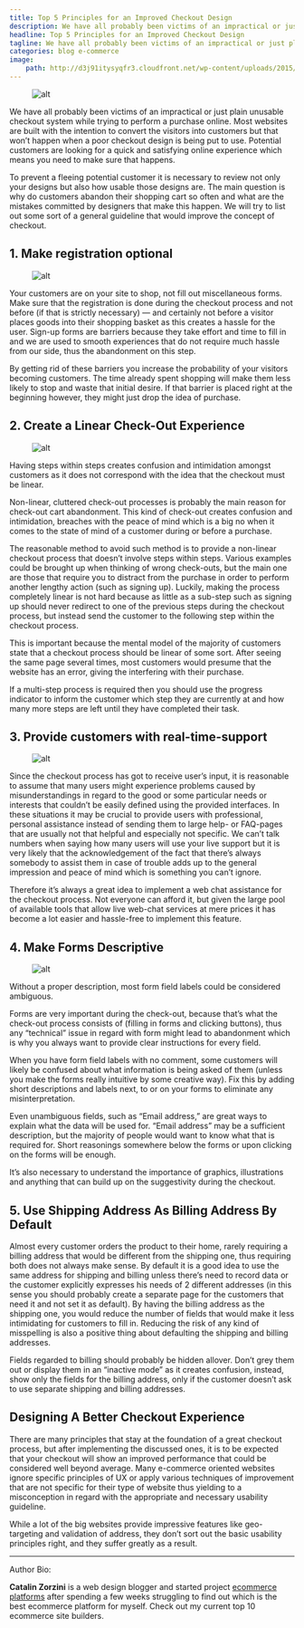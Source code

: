 ```yaml
---
title: Top 5 Principles for an Improved Checkout Design
description: We have all probably been victims of an impractical or just plain unusable checkout system while trying to perform a purchase online
headline: Top 5 Principles for an Improved Checkout Design
tagline: We have all probably been victims of an impractical or just plain unusable checkout system while trying to perform a purchase online
categories: blog e-commerce
image: 
    path: http://d3j91itysyqfr3.cloudfront.net/wp-content/uploads/2015/03/feature.jpg
---
```


<figure class="post-image post-image-center">
    <img src="http://d3j91itysyqfr3.cloudfront.net/wp-content/uploads/2015/03/feature.jpg" alt="alt">
</figure>

We have all probably been victims of an impractical or just plain unusable checkout system while trying to perform a purchase online. Most websites are built with the intention to convert the visitors into customers but that won’t happen when a poor checkout design is being put to use. Potential customers are looking for a quick and satisfying online experience which means you need to make sure that happens.

To prevent a fleeing potential customer it is necessary to review not only your designs but also how usable those designs are. The main question is why do customers abandon their shopping cart so often and what are the mistakes committed by designers that make this happen. We will try to list out some sort of a general guideline that would improve the concept of checkout.

## 1. Make registration optional

<figure class="post-image post-image-center">
    <img src="http://d3j91itysyqfr3.cloudfront.net/wp-content/uploads/2015/03/image4.jpg" alt="alt">
</figure>


Your customers are on your site to shop, not fill out miscellaneous forms. Make sure that the registration is done during the checkout process and not before (if that is strictly necessary) — and certainly not before a visitor places goods into their shopping basket as this creates a hassle for the user. Sign-up forms are barriers because they take effort and time to fill in and we are used to smooth experiences that do not require much hassle from our side, thus the abandonment on this step.

By getting rid of these barriers you increase the probability of your visitors becoming customers. The time already spent shopping will make them less likely to stop and waste that initial desire. If that barrier is placed right at the beginning however, they might just drop the idea of purchase.

## 2. Create a Linear Check-Out Experience

<figure class="post-image post-image-center">
    <img src="http://d3j91itysyqfr3.cloudfront.net/wp-content/uploads/2015/03/image2.jpg" alt="alt">
</figure>


Having steps within steps creates confusion and intimidation amongst customers as it does not correspond with the idea that the checkout must be linear.

Non-linear, cluttered check-out processes is probably the main reason for check-out cart abandonment. This kind of check-out creates confusion and intimidation, breaches with the peace of mind which is a big no when it comes to the state of mind of a customer during or before a purchase.

The reasonable method to avoid such method is to provide a non-linear checkout process that doesn’t involve steps within steps. Various examples could be brought up when thinking of wrong check-outs, but the main one are those that require you to distract from the purchase in order to perform another lengthy action (such as signing up). Luckily, making the process completely linear is not hard because as little as a sub-step such as signing up should never redirect to one of the previous steps during the checkout process, but instead send the customer to the following step within the checkout process.

This is important because the mental model of the majority of customers state that a checkout process should be linear of some sort. After seeing the same page several times, most customers would presume that the website has an error, giving the interfering with their purchase.

If a multi-step process is required then you should use the progress indicator to inform the customer which step they are currently at and how many more steps are left until they have completed their task.

## 3. Provide customers with real-time-support

<figure class="post-image post-image-center">
    <img src="http://d3j91itysyqfr3.cloudfront.net/wp-content/uploads/2015/03/image1.jpg" alt="alt">
</figure>

Since the checkout process has got to receive user’s input, it is reasonable to assume that many users might experience problems caused by misunderstandings in regard to the good or some particular needs or interests that couldn’t be easily defined using the provided interfaces. In these situations it may be crucial to provide users with professional, personal assistance instead of sending them to large help- or FAQ-pages that are usually not that helpful and especially not specific. We can’t talk numbers when saying how many users will use your live support but it is very likely that the acknowledgement of the fact that there’s always somebody to assist them in case of trouble adds up to the general impression and peace of mind which is something you can’t ignore.

Therefore it’s always a great idea to implement a web chat assistance for the checkout process. Not everyone can afford it, but given the large pool of available tools that allow live web-chat services at mere prices it has become a lot easier and hassle-free to implement this feature.

## 4. Make Forms Descriptive

<figure class="post-image post-image-center">
    <img src="http://d3j91itysyqfr3.cloudfront.net/wp-content/uploads/2015/03/image.jpg" alt="alt">
</figure>

Without a proper description, most form field labels could be considered ambiguous.

Forms are very important during the check-out, because that’s what the check-out process consists of (filling in forms and clicking buttons), thus any “technical” issue in regard with form might lead to abandonment which is why you always want to provide clear instructions for every field.

When you have form field labels with no comment, some customers will likely be confused about what information is being asked of them (unless you make the forms really intuitive by some creative way). Fix this by adding short descriptions and labels next, to or on your forms to eliminate any misinterpretation.

Even unambiguous fields, such as “Email address,” are great ways to explain what the data will be used for. “Email address” may be a sufficient description, but the majority of people would want to know what that is required for. Short reasonings somewhere below the forms or upon clicking on the forms will be enough.

It’s also necessary to understand the importance of graphics, illustrations and anything that can build up on the suggestivity during the checkout.

## 5. Use Shipping Address As Billing Address By Default

Almost every customer orders the product to their home, rarely requiring a billing address that would be different from the shipping one, thus requiring both does not always make sense. By default it is a good idea to use the same address for shipping and billing unless there’s need to record data or the customer explicitly expresses his needs of 2 different addresses (in this sense you should probably create a separate page for the customers that need it and not set it as default). By having the billing address as the shipping one, you would reduce the number of fields that would make it less intimidating for customers to fill in. Reducing the risk of any kind of misspelling is also a positive thing about defaulting the shipping and billing addresses.

Fields regarded to billing should probably be hidden allover. Don’t grey them out or display them in an “inactive mode” as it creates confusion, instead, show only the fields for the billing address, only if the customer doesn’t ask to use separate shipping and billing addresses.

## Designing A Better Checkout Experience

There are many principles that stay at the foundation of a great checkout process, but after implementing the discussed ones, it is to be expected that your checkout will show an improved performance that could be considered well beyond average. Many e-commerce oriented websites ignore specific principles of UX or apply various techniques of improvement that are not specific for their type of website thus yielding to a misconception in regard with the appropriate and necessary usability guideline.

While a lot of the big websites provide impressive features like geo-targeting and validation of address, they don’t sort out the basic usability principles right, and they suffer greatly as a result.

---

Author Bio:
	
**Catalin Zorzini** is a web design blogger and started project [ecommerce platforms](http://ecommerce-platforms.com)
after spending a few weeks struggling to find out which is the best ecommerce platform for myself. 
Check out my current top 10 ecommerce site builders.